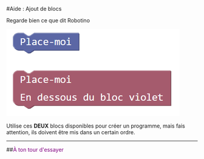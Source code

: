 #Aide : Ajout de blocs

Regarde bien ce que dit Robotino

![Blocs découverte p2][decouverte_blocs_p2]


Utilise ces **DEUX** blocs disponibles pour créer un programme, mais fais attention, ils doivent être mis dans un certain ordre.

***

##<span style="color: #800080">À ton tour d'essayer</span>

[decouverte_blocs_p2]: img/decouverte_blocs_p2.png
